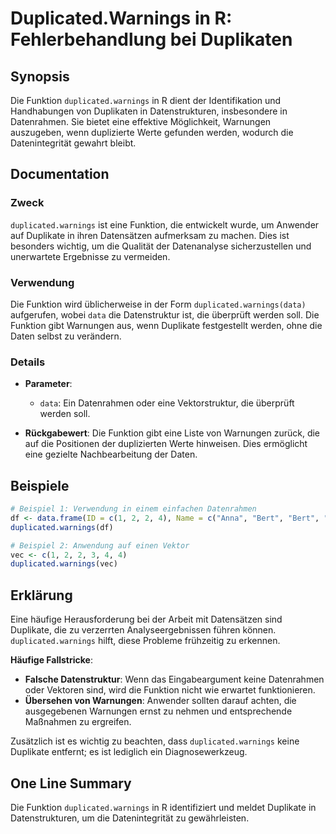 <!--
Meta Description: # Duplicated.Warnings in R: Fehlerbehandlung bei Duplikaten ## Synopsis Die Funktion `duplicated.warnings` in R dient der Identifikation und Handhabun...
Meta Keywords: die, duplicated, warnings, funktion, der
-->

# Duplicated.Warnings in R: Fehlerbehandlung bei Duplikaten

## Synopsis
Die Funktion `duplicated.warnings` in R dient der Identifikation und Handhabungen von Duplikaten in Datenstrukturen, insbesondere in Datenrahmen. Sie bietet eine effektive Möglichkeit, Warnungen auszugeben, wenn duplizierte Werte gefunden werden, wodurch die Datenintegrität gewahrt bleibt.

## Documentation
### Zweck
`duplicated.warnings` ist eine Funktion, die entwickelt wurde, um Anwender auf Duplikate in ihren Datensätzen aufmerksam zu machen. Dies ist besonders wichtig, um die Qualität der Datenanalyse sicherzustellen und unerwartete Ergebnisse zu vermeiden.

### Verwendung
Die Funktion wird üblicherweise in der Form `duplicated.warnings(data)` aufgerufen, wobei `data` die Datenstruktur ist, die überprüft werden soll. Die Funktion gibt Warnungen aus, wenn Duplikate festgestellt werden, ohne die Daten selbst zu verändern.

### Details
- **Parameter**: 
  - `data`: Ein Datenrahmen oder eine Vektorstruktur, die überprüft werden soll.
  
- **Rückgabewert**: Die Funktion gibt eine Liste von Warnungen zurück, die auf die Positionen der duplizierten Werte hinweisen. Dies ermöglicht eine gezielte Nachbearbeitung der Daten.

## Beispiele
```R
# Beispiel 1: Verwendung in einem einfachen Datenrahmen
df <- data.frame(ID = c(1, 2, 2, 4), Name = c("Anna", "Bert", "Bert", "Clara"))
duplicated.warnings(df)

# Beispiel 2: Anwendung auf einen Vektor
vec <- c(1, 2, 2, 3, 4, 4)
duplicated.warnings(vec)
```

## Erklärung
Eine häufige Herausforderung bei der Arbeit mit Datensätzen sind Duplikate, die zu verzerrten Analyseergebnissen führen können. `duplicated.warnings` hilft, diese Probleme frühzeitig zu erkennen. 

**Häufige Fallstricke**:
- **Falsche Datenstruktur**: Wenn das Eingabeargument keine Datenrahmen oder Vektoren sind, wird die Funktion nicht wie erwartet funktionieren.
- **Übersehen von Warnungen**: Anwender sollten darauf achten, die ausgegebenen Warnungen ernst zu nehmen und entsprechende Maßnahmen zu ergreifen.
  
Zusätzlich ist es wichtig zu beachten, dass `duplicated.warnings` keine Duplikate entfernt; es ist lediglich ein Diagnosewerkzeug.

## One Line Summary
Die Funktion `duplicated.warnings` in R identifiziert und meldet Duplikate in Datenstrukturen, um die Datenintegrität zu gewährleisten.